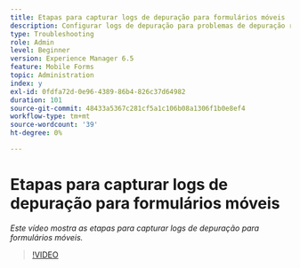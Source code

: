 ```yaml
---
title: Etapas para capturar logs de depuração para formulários móveis
description: Configurar logs de depuração para problemas de depuração relacionados aos formulários móveis
type: Troubleshooting
role: Admin
level: Beginner
version: Experience Manager 6.5
feature: Mobile Forms
topic: Administration
index: y
exl-id: 0fdfa72d-0e96-4389-86b4-826c37d64982
duration: 101
source-git-commit: 48433a5367c281cf5a1c106b08a1306f1b0e8ef4
workflow-type: tm+mt
source-wordcount: '39'
ht-degree: 0%

---
```


# Etapas para capturar logs de depuração para formulários móveis

*Este vídeo mostra as etapas para capturar logs de depuração para formulários móveis.*

>[!VIDEO](https://video.tv.adobe.com/v/335516?quality=12&learn=on)
